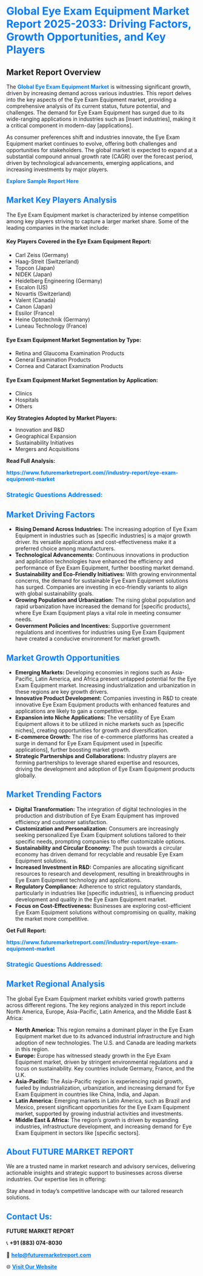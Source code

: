 <h1 style="color: #007BFF;">Global Eye Exam Equipment Market Report 2025-2033: Driving Factors, Growth Opportunities, and Key Players</h1>

<section id="overview">
<h2>Market Report Overview</h2>
<p>The <a href="https://www.futuremarketreport.com//industry-report/eye-exam-equipment-market" style="color: #007BFF; text-decoration: none;"><strong>Global Eye Exam Equipment Market</strong></a> is witnessing significant growth, driven by increasing demand across various industries. This report delves into the key aspects of the Eye Exam Equipment market, providing a comprehensive analysis of its current status, future potential, and challenges. The demand for Eye Exam Equipment has surged due to its wide-ranging applications in industries such as [insert industries], making it a critical component in modern-day [applications].</p>
<p>As consumer preferences shift and industries innovate, the Eye Exam Equipment market continues to evolve, offering both challenges and opportunities for stakeholders. The global market is expected to expand at a substantial compound annual growth rate (CAGR) over the forecast period, driven by technological advancements, emerging applications, and increasing investments by major players.</p>
</section>

<section id="overview">
<p><a href="https://www.futuremarketreport.com//request-sample/reportId=54510" style="color: #007BFF; text-decoration: none;"><strong>Explore Sample Report Here</strong></a></p>
</section>

<section id="key-players">
<h2 style="color: #007BFF;">Market Key Players Analysis</h2>
<p>The Eye Exam Equipment market is characterized by intense competition among key players striving to capture a larger market share. Some of the leading companies in the market include:</p>
<h4>Key Players Covered in the Eye Exam Equipment Report:</h4>
<ul><li>Carl Zeiss (Germany)</li><li>Haag-Streit (Switzerland)</li><li>Topcon (Japan)</li><li>NIDEK (Japan)</li><li>Heidelberg Engineering (Germany)</li><li>Escalon (US)</li><li>Novartis (Switzerland)</li><li>Valent (Canada)</li><li>Canon (Japan)</li><li>Essilor (France)</li><li>Heine Optotechnik (Germany)</li><li>Luneau Technology (France)</li></ul>
<h4>Eye Exam Equipment Market Segmentation by Type:</h4>
<ul><li>Retina and Glaucoma Examination Products</li><li>General Examination Products</li><li>Cornea and Cataract Examination Products</li></ul>

<h4>Eye Exam Equipment Market Segmentation by Application:</h4>
<ul><li>Clinics</li><li>Hospitals</li><li>Others</li></ul>
<p><strong>Key Strategies Adopted by Market Players:</strong></p>
<ul>
<li>Innovation and R&D</li>
<li>Geographical Expansion</li>
<li>Sustainability Initiatives</li>
<li>Mergers and Acquisitions</li>
</ul>
</section>

<section>
<p><strong>Read Full Analysis: </strong></p><a href="https://www.futuremarketreport.com//industry-report/eye-exam-equipment-market" style="color: #007BFF; text-decoration: none;"><strong>https://www.futuremarketreport.com//industry-report/eye-exam-equipment-market</strong></a>
<h3 style="color: #007BFF;">Strategic Questions Addressed:</h3>
</section>

<section id="driving-factors">
<h2 style="color: #007BFF;">Market Driving Factors</h2>
<ul>
<li><strong>Rising Demand Across Industries:</strong> The increasing adoption of Eye Exam Equipment in industries such as [specific industries] is a major growth driver. Its versatile applications and cost-effectiveness make it a preferred choice among manufacturers.</li>
<li><strong>Technological Advancements:</strong> Continuous innovations in production and application technologies have enhanced the efficiency and performance of Eye Exam Equipment, further boosting market demand.</li>
<li><strong>Sustainability and Eco-Friendly Initiatives:</strong> With growing environmental concerns, the demand for sustainable Eye Exam Equipment solutions has surged. Companies are investing in eco-friendly variants to align with global sustainability goals.</li>
<li><strong>Growing Population and Urbanization:</strong> The rising global population and rapid urbanization have increased the demand for [specific products], where Eye Exam Equipment plays a vital role in meeting consumer needs.</li>
<li><strong>Government Policies and Incentives:</strong> Supportive government regulations and incentives for industries using Eye Exam Equipment have created a conducive environment for market growth.</li>
</ul>
</section>

<section id="growth-opportunities">
<h2 style="color: #007BFF;">Market Growth Opportunities</h2>
<ul>
<li><strong>Emerging Markets:</strong> Developing economies in regions such as Asia-Pacific, Latin America, and Africa present untapped potential for the Eye Exam Equipment market. Increasing industrialization and urbanization in these regions are key growth drivers.</li>
<li><strong>Innovative Product Development:</strong> Companies investing in R&D to create innovative Eye Exam Equipment products with enhanced features and applications are likely to gain a competitive edge.</li>
<li><strong>Expansion into Niche Applications:</strong> The versatility of Eye Exam Equipment allows it to be utilized in niche markets such as [specific niches], creating opportunities for growth and diversification.</li>
<li><strong>E-commerce Growth:</strong> The rise of e-commerce platforms has created a surge in demand for Eye Exam Equipment used in [specific applications], further boosting market growth.</li>
<li><strong>Strategic Partnerships and Collaborations:</strong> Industry players are forming partnerships to leverage shared expertise and resources, driving the development and adoption of Eye Exam Equipment products globally.</li>
</ul>
</section>

<section id="trending-factors">
<h2 style="color: #007BFF;">Market Trending Factors</h2>
<ul>
<li><strong>Digital Transformation:</strong> The integration of digital technologies in the production and distribution of Eye Exam Equipment has improved efficiency and customer satisfaction.</li>
<li><strong>Customization and Personalization:</strong> Consumers are increasingly seeking personalized Eye Exam Equipment solutions tailored to their specific needs, prompting companies to offer customizable options.</li>
<li><strong>Sustainability and Circular Economy:</strong> The push towards a circular economy has driven demand for recyclable and reusable Eye Exam Equipment solutions.</li>
<li><strong>Increased Investment in R&D:</strong> Companies are allocating significant resources to research and development, resulting in breakthroughs in Eye Exam Equipment technology and applications.</li>
<li><strong>Regulatory Compliance:</strong> Adherence to strict regulatory standards, particularly in industries like [specific industries], is influencing product development and quality in the Eye Exam Equipment market.</li>
<li><strong>Focus on Cost-Effectiveness:</strong> Businesses are exploring cost-efficient Eye Exam Equipment solutions without compromising on quality, making the market more competitive.</li>
</ul>
</section>

<section>
<p><strong>Get Full Report: </strong></p><a href="https://www.futuremarketreport.com//industry-report/eye-exam-equipment-market" style="color: #007BFF; text-decoration: none;"><strong>https://www.futuremarketreport.com//industry-report/eye-exam-equipment-market</strong></a>
<h3 style="color: #007BFF;">Strategic Questions Addressed:</h3>
</section>


<section id="regional-analysis">
<h2 style="color: #007BFF;">Market Regional Analysis</h2>
<p>The global Eye Exam Equipment market exhibits varied growth patterns across different regions. The key regions analyzed in this report include North America, Europe, Asia-Pacific, Latin America, and the Middle East & Africa:</p>
<ul>
<li><strong>North America:</strong> This region remains a dominant player in the Eye Exam Equipment market due to its advanced industrial infrastructure and high adoption of new technologies. The U.S. and Canada are leading markets in this region.</li>
<li><strong>Europe:</strong> Europe has witnessed steady growth in the Eye Exam Equipment market, driven by stringent environmental regulations and a focus on sustainability. Key countries include Germany, France, and the U.K.</li>
<li><strong>Asia-Pacific:</strong> The Asia-Pacific region is experiencing rapid growth, fueled by industrialization, urbanization, and increasing demand for Eye Exam Equipment in countries like China, India, and Japan.</li>
<li><strong>Latin America:</strong> Emerging markets in Latin America, such as Brazil and Mexico, present significant opportunities for the Eye Exam Equipment market, supported by growing industrial activities and investments.</li>
<li><strong>Middle East & Africa:</strong> The region’s growth is driven by expanding industries, infrastructure development, and increasing demand for Eye Exam Equipment in sectors like [specific sectors].</li>
</ul>
</section>

<footer>
<h2 style="color: #007BFF;">About FUTURE MARKET REPORT</h2>
<p>We are a trusted name in market research and advisory services, delivering actionable insights and strategic support to businesses across diverse industries. Our expertise lies in offering:</p>

<p>Stay ahead in today’s competitive landscape with our tailored research solutions.</p>

<h2 style="color: #007BFF;">Contact Us:</h2>
<p><strong>FUTURE MARKET REPORT</strong></p>
<p>📞 <strong>+91 (883) 074-8030</strong></p>
<p>📧 <strong><a href="mailto:help@futuremarketreport.com" style="color: #007BFF;">help@futuremarketreport.com</a></strong></p>
<p>🌐 <strong><a href="https://www.futuremarketreport.com/" style="color: #007BFF;">Visit Our Website</a></strong></p>
</footer>
